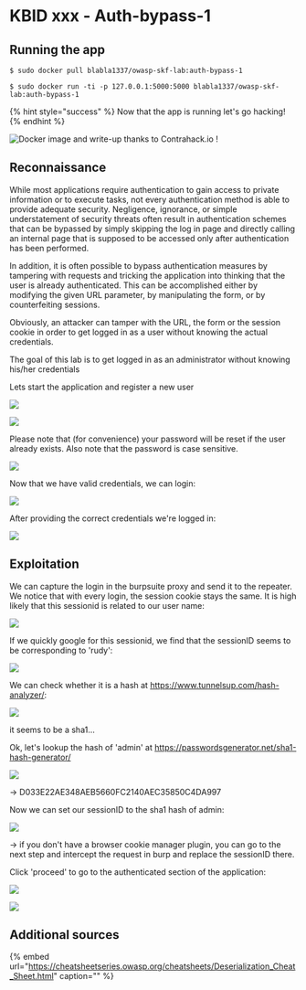 # KBID xxx - Auth-bypass-1

## Running the app

```text
$ sudo docker pull blabla1337/owasp-skf-lab:auth-bypass-1
```

```text
$ sudo docker run -ti -p 127.0.0.1:5000:5000 blabla1337/owasp-skf-lab:auth-bypass-1
```

{% hint style="success" %}
Now that the app is running let's go hacking!
{% endhint %}

![Docker image and write-up thanks to Contrahack.io !](.gitbook/assets/screen-shot-2019-03-04-at-21.33.32.png)

## Reconnaissance

While most applications require authentication to gain access to private information or to execute tasks, not every authentication method is able to provide adequate security. Negligence, ignorance, or simple understatement of security threats often result in authentication schemes that can be bypassed by simply skipping the log in page and directly calling an internal page that is supposed to be accessed only after authentication has been performed.

In addition, it is often possible to bypass authentication measures by tampering with requests and tricking the application into thinking that the user is already authenticated. This can be accomplished either by modifying the given URL parameter, by manipulating the form, or by counterfeiting sessions.

Obviously, an attacker can tamper with the URL, the form or the session cookie in order to get logged in as a user without knowing the actual credentials.

The goal of this lab is to get logged in as an administrator without knowing his/her credentials

Lets start the application and register a new user

![](.gitbook/assets/auth-1-register1.png)

![](.gitbook/assets/auth-1-register2.png)

Please note that (for convenience) your password will be reset if the user already exists.
Also note that the password is case sensitive.

![](.gitbook/assets/auth-1-register3.png)


Now that we have valid credentials, we can login:

![](.gitbook/assets/auth-1-login.png)

After providing the correct credentials we're logged in:

![](.gitbook/assets/auth-1-loggedin.png)


## Exploitation
We can capture the login in the burpsuite proxy and send it to the repeater. We notice that with every login, the session cookie stays the same. It is high likely that this sessionid is related to our user name:

![](.gitbook/assets/auth-1-repeater.png)

If we quickly google for this sessionid, we find that the sessionID seems to be corresponding to 'rudy':

![](.gitbook/assets/auth-1-google.png)

We can check whether it is a hash at https://www.tunnelsup.com/hash-analyzer/:

![](.gitbook/assets/auth-1-sha1.png)

it seems to be a sha1...

Ok, let's lookup the hash of 'admin' at https://passwordsgenerator.net/sha1-hash-generator/

![](.gitbook/assets/auth-1-sha1-admin.png)

-> D033E22AE348AEB5660FC2140AEC35850C4DA997

Now we can set our sessionID to the sha1 hash of admin:

![](.gitbook/assets/auth-1-setcookie.png)

-> if you don't have a browser cookie manager plugin, you can go to the next step and intercept the request in burp and replace the sessionID there.

Click 'proceed' to go to the authenticated section of the application:

![](.gitbook/assets/auth-1-proceed.png)

![](.gitbook/assets/auth-1-loggedinasadmin.png)

## Additional sources

{% embed url="https://cheatsheetseries.owasp.org/cheatsheets/Deserialization_Cheat_Sheet.html" caption="" %}

